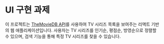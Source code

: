 # UI 구현 과제

이 프로젝트는 [TheMovieDB API](https://www.themoviedb.org)를 사용하여 TV 시리즈 목록을 보여주는 리액트 기반의 웹 애플리케이션입니다.
사용자는 TV 시리즈를 인기순, 평점순, 방영순으로 정렬할 수 있으며, 검색 기능을 통해 특정 TV 시리즈를 찾을 수 있습니다.
